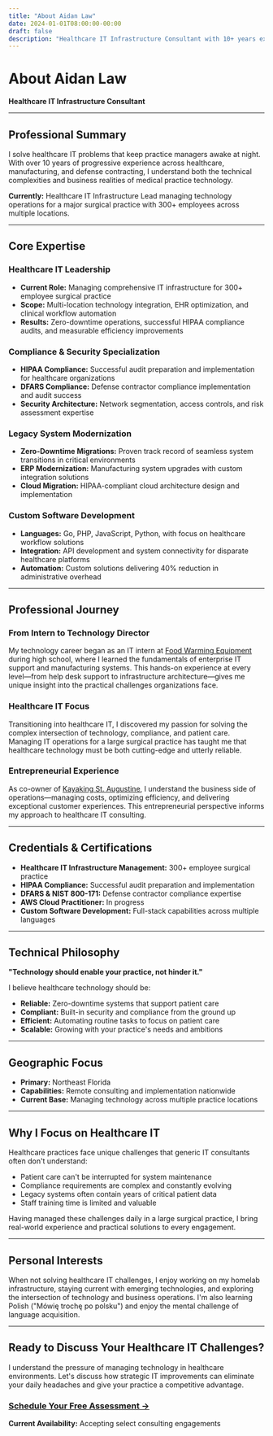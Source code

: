 ```yaml
---
title: "About Aidan Law"
date: 2024-01-01T08:00:00-00:00
draft: false
description: "Healthcare IT Infrastructure Consultant with 10+ years experience managing technology for medical practices, specializing in HIPAA compliance and legacy system modernization."
---
```


# About Aidan Law
**Healthcare IT Infrastructure Consultant**

---

## Professional Summary

I solve healthcare IT problems that keep practice managers awake at night. With over 10 years of progressive experience across healthcare, manufacturing, and defense contracting, I understand both the technical complexities and business realities of medical practice technology.

**Currently:** Healthcare IT Infrastructure Lead managing technology operations for a major surgical practice with 300+ employees across multiple locations.

---

## Core Expertise

### Healthcare IT Leadership
- **Current Role:** Managing comprehensive IT infrastructure for 300+ employee surgical practice
- **Scope:** Multi-location technology integration, EHR optimization, and clinical workflow automation
- **Results:** Zero-downtime operations, successful HIPAA compliance audits, and measurable efficiency improvements

### Compliance & Security Specialization
- **HIPAA Compliance:** Successful audit preparation and implementation for healthcare organizations
- **DFARS Compliance:** Defense contractor compliance implementation and audit success
- **Security Architecture:** Network segmentation, access controls, and risk assessment expertise

### Legacy System Modernization
- **Zero-Downtime Migrations:** Proven track record of seamless system transitions in critical environments
- **ERP Modernization:** Manufacturing system upgrades with custom integration solutions
- **Cloud Migration:** HIPAA-compliant cloud architecture design and implementation

### Custom Software Development
- **Languages:** Go, PHP, JavaScript, Python, with focus on healthcare workflow solutions
- **Integration:** API development and system connectivity for disparate healthcare platforms
- **Automation:** Custom solutions delivering 40% reduction in administrative overhead

---

## Professional Journey

### From Intern to Technology Director
My technology career began as an IT intern at [Food Warming Equipment](https://fwe.com) during high school, where I learned the fundamentals of enterprise IT support and manufacturing systems. This hands-on experience at every level—from help desk support to infrastructure architecture—gives me unique insight into the practical challenges organizations face.

### Healthcare IT Focus
Transitioning into healthcare IT, I discovered my passion for solving the complex intersection of technology, compliance, and patient care. Managing IT operations for a large surgical practice has taught me that healthcare technology must be both cutting-edge and utterly reliable.

### Entrepreneurial Experience
As co-owner of [Kayaking St. Augustine](https://kayakingstaugustine.com), I understand the business side of operations—managing costs, optimizing efficiency, and delivering exceptional customer experiences. This entrepreneurial perspective informs my approach to healthcare IT consulting.

---

## Credentials & Certifications

- **Healthcare IT Infrastructure Management:** 300+ employee surgical practice
- **HIPAA Compliance:** Successful audit preparation and implementation
- **DFARS & NIST 800-171:** Defense contractor compliance expertise
- **AWS Cloud Practitioner:** In progress
- **Custom Software Development:** Full-stack capabilities across multiple languages

---

## Technical Philosophy

**"Technology should enable your practice, not hinder it."**

I believe healthcare technology should be:
- **Reliable:** Zero-downtime systems that support patient care
- **Compliant:** Built-in security and compliance from the ground up
- **Efficient:** Automating routine tasks to focus on patient care
- **Scalable:** Growing with your practice's needs and ambitions

---

## Geographic Focus

- **Primary:** Northeast Florida
- **Capabilities:** Remote consulting and implementation nationwide
- **Current Base:** Managing technology across multiple practice locations

---

## Why I Focus on Healthcare IT

Healthcare practices face unique challenges that generic IT consultants often don't understand:
- Patient care can't be interrupted for system maintenance
- Compliance requirements are complex and constantly evolving
- Legacy systems often contain years of critical patient data
- Staff training time is limited and valuable

Having managed these challenges daily in a large surgical practice, I bring real-world experience and practical solutions to every engagement.

---

## Personal Interests

When not solving healthcare IT challenges, I enjoy working on my homelab infrastructure, staying current with emerging technologies, and exploring the intersection of technology and business operations. I'm also learning Polish ("Mówię trochę po polsku") and enjoy the mental challenge of language acquisition.

---

## Ready to Discuss Your Healthcare IT Challenges?

I understand the pressure of managing technology in healthcare environments. Let's discuss how strategic IT improvements can eliminate your daily headaches and give your practice a competitive advantage.

### [Schedule Your Free Assessment →](/contact/)

**Current Availability:** Accepting select consulting engagements